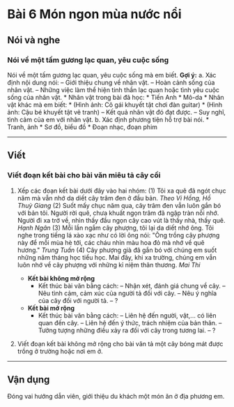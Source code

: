 # Bài 6 Món ngon mùa nước nổi

## Nói và nghe

### Nói về một tấm gương lạc quan, yêu cuộc sống

Nói về một tấm gương lạc quan, yêu cuộc sống mà em biết.
**Gợi ý:**
a. Xác định nội dung nói:
    – Giới thiệu chung về nhân vật.
    – Hoàn cảnh sống của nhân vật.
    – Những việc làm thể hiện tinh thần lạc quan hoặc tình yêu cuộc sống của nhân vật.
    *   Nhân vật trong bài đã học:
        *   Tiến Anh
        *   Mô-da
    *   Nhân vật khác mà em biết:
        *   (Hình ảnh: Cô gái khuyết tật chơi đàn guitar)
        *   (Hình ảnh: Cậu bé khuyết tật vẽ tranh)
    – Kết quả nhân vật đó đạt được.
    – Suy nghĩ, tình cảm của em với nhân vật.
b. Xác định phương tiện hỗ trợ bài nói.
    *   Tranh, ảnh
    *   Sơ đồ, biểu đồ
    *   Đoạn nhạc, đoạn phim

---

## Viết

### Viết đoạn kết bài cho bài văn miêu tả cây cối

1.  Xếp các đoạn kết bài dưới đây vào hai nhóm:
    (1) Tôi xa quê đã ngót chục năm mà vẫn nhớ da diết cây trâm đen ở đầu bản.
    *Theo Vi Hồng, Hồ Thuỳ Giang*
    (2) Suốt mấy chục năm qua, cây trâm đen vẫn luôn gắn bó với bản tôi. Người rời quê, chưa khuất ngọn trâm đã ngập tràn nỗi nhớ. Người đi xa trở về, nhìn thấy đầu ngọn cây cao vút là thấy nhà, thấy quê.
    *Hạnh Ngân*
    (3) Mỗi lần ngắm cây phượng, tôi lại da diết nhớ ông. Tôi nghe trong tiếng lá xào xạc như có lời ông nói: "Ông trồng cây phượng này để mỗi mùa hè tới, các cháu nhìn màu hoa đỏ mà nhớ về quê hương."
    *Trung Tuấn*
    (4) Cây phượng già đã gắn bó với chúng em suốt những năm tháng học tiểu học. Mai đây, khi xa trường, chúng em vẫn luôn nhớ về cây phượng với những kỉ niệm thân thương.
    *Mai Thi*

    *   **Kết bài không mở rộng**
        *   Kết thúc bài văn bằng cách:
            – Nhận xét, đánh giá chung về cây.
            – Nêu tình cảm, cảm xúc của người tả đối với cây.
            – Nêu ý nghĩa của cây đối với người tả.
            – ?
    *   **Kết bài mở rộng**
        *   Kết thúc bài văn bằng cách:
            – Liên hệ đến người, vật,... có liên quan đến cây.
            – Liên hệ đến ý thức, trách nhiệm của bản thân.
            – Tưởng tượng những điều xảy ra đối với cây trong tương lai.
            – ?

2.  Viết đoạn kết bài không mở rộng cho bài văn tả một cây bóng mát được trồng ở trường hoặc nơi em ở.

---

## Vận dụng

Đóng vai hướng dẫn viên, giới thiệu du khách một món ăn ở địa phương em.
